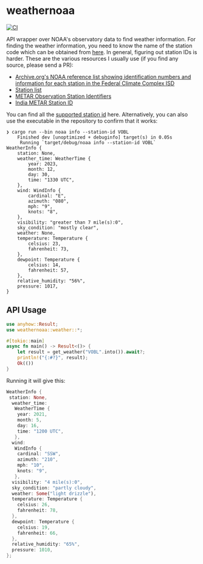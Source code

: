 # weathernoaa

[![CI](https://github.com/psibi/weather_noaa/actions/workflows/ci.yml/badge.svg)](https://github.com/psibi/weather_noaa/actions)

API wrapper over NOAA's observatory data to find weather
information. For finding the weather information, you need to know the
name of the station code which can be obtained from [here](https://www.weather.gov/arh/stationlist). In
general, figuring out station IDs is harder. These are the various
resources I usually use (if you find any source, please send a PR):

- [Archive.org's NOAA reference list showing identification numbers and information for each station in the Federal Climate Complex ISD](https://web.archive.org/web/20170119213347/ftp://ftp.ncdc.noaa.gov/pub/data/noaa/isd-history.txt)
- [Station list](https://www.ncei.noaa.gov/pub/data/noaa/isd-history.txt)
- [METAR Observation Station Identifiers](https://www.cnrfc.noaa.gov/metar.php)
- [India METAR Station ID](https://amssdelhi.gov.in/Palam1.php)

You can find all the [supported station id](https://tgftp.nws.noaa.gov/data/observations/metar/stations/) here. Alternatively,
you can also use the executable in the repository to confirm that it
works:

``` shellsession
❯ cargo run --bin noaa info --station-id VOBL
    Finished dev [unoptimized + debuginfo] target(s) in 0.05s
     Running `target/debug/noaa info --station-id VOBL`
WeatherInfo {
    station: None,
    weather_time: WeatherTime {
        year: 2023,
        month: 12,
        day: 30,
        time: "1330 UTC",
    },
    wind: WindInfo {
        cardinal: "E",
        azimuth: "080",
        mph: "9",
        knots: "8",
    },
    visibility: "greater than 7 mile(s):0",
    sky_condition: "mostly clear",
    weather: None,
    temperature: Temperature {
        celsius: 23,
        fahrenheit: 73,
    },
    dewpoint: Temperature {
        celsius: 14,
        fahrenheit: 57,
    },
    relative_humidity: "56%",
    pressure: 1017,
}
```


## API Usage

``` rust
use anyhow::Result;
use weathernoaa::weather::*;

#[tokio::main]
async fn main() -> Result<()> {
    let result = get_weather("VOBL".into()).await?;
    println!("{:#?}", result);
    Ok(())
}
```

Running it will give this:

``` rust
WeatherInfo {
 station: None,
  weather_time:
   WeatherTime {
    year: 2021,
    month: 5,
    day: 16,
    time: "1200 UTC",
   },
  wind:
   WindInfo {
    cardinal: "SSW",
    azimuth: "210",
    mph: "10",
    knots: "9",
   },
  visibility: "4 mile(s):0",
  sky_condition: "partly cloudy",
  weather: Some("light drizzle"),
  temperature: Temperature {
    celsius: 26,
    fahrenheit: 78,
  },
  dewpoint: Temperature {
    celsius: 19,
    fahrenheit: 66,
  },
  relative_humidity: "65%",
  pressure: 1010,
};
```
